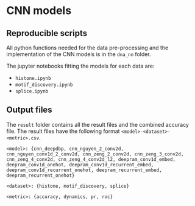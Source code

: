 # CNN models

## Reproducible scripts

All python functions needed for the data pre-processing and the implementation of the CNN models is in the `dna_nn` folder.

The jupyter notebooks fitting the models for each data are:
- `histone.ipynb`
- `motif_discovery.ipynb`
- `splice.ipynb`

## Output files

The `result` folder contains all the result files and the combined accuracy file. The result files have the following format `<model>-<dataset>-<metric>.csv`.

`<model>: {cnn_deepdbp, cnn_nguyen_2_conv2d, cnn_nguyen_conv1d_2_conv2d, cnn_zeng_2_conv2d, cnn_zeng_3_conv2d, cnn_zeng_4_conv2d, cnn_zeng_4_conv2d_l2, deepram_conv1d_embed, deepram_conv1d_onehot, deepram_conv1d_recurrent_embed, deepram_conv1d_recurrent_onehot, deepram_recurrent_embed, deepram_recurrent_onehot}`

`<dataset>: {histone, motif_discovery, splice}`

`<metric>: {accuracy, dynamics, pr, roc}`